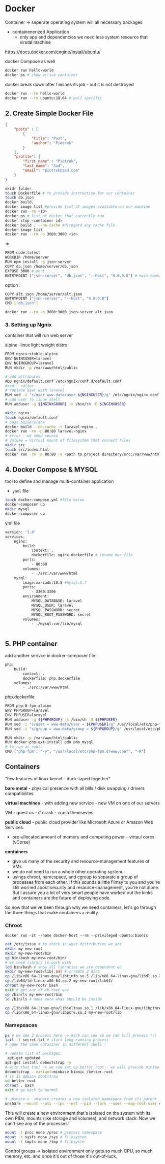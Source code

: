 # Docker

Container -> seperate operating system will all necessary packages 

- containenerized Application 
  - only app and dependencies we need less system resource that virutal machine

https://docs.docker.com/engine/install/ubuntu/

docker Compose as well

```bash
docker run hello-world 
docker ps # show active container 
```

docker break down after finishes its job - but it is not destroyed 

```bash
docker run --rm hello-world
docker run --rm ubuntu:18.04 # pull specific 
```

## 2. Create Simple Docker File 



```json
{
    "posts" : [
        {
            "title": "Post",
            "author": "Piotrek"
        }
    ],
    "profile": {
        "first_name" : "Piotrek",
        "last_name": "Sad",
        "email": "piotrek@sad.com"
    }
}
```



```bash
mkidr folder
touch Dockerfile # to provide instruction for our container 
touch db.json 
docker build.
docker image list #provide list of images available on our machine
docker run -rm <ID>
docker ps # list of docker that currently run 
docker stop <container id>
docker build . --no-cache #diregard any cache file 
docker image list
docker run --rm -p 3000:3000 <id>
```

 

=> 

```bash
FROM node:latest
WORKDIR /home/server
RUN npm install -g json-server
COPY db.json /home/server/db.json
EXPOSE 3000 # port 
ENTRYPOINT ["json-server", "db.json", "--host", "0.0.0.0"] # main command  "0.0.0.0" - port bridge docker and machine
```

option :

```bash
COPY alt.json /home/server/alt.json
ENTRYPOINT ["json-server", "--host", "0.0.0.0"]
CMD ["db.json"]
```

```bash
docker run --rm -p 3000:3000 json-server alt.json
```

### 3. Setting up Ngnix

container that will run web server 

alpine -linux light weight distro

```bash
FROM ngnix:stable-alpine
ENV NGINXUSER=laravel
ENV NGINXGROUP=laravel
RUN mkdir -p /var/www/html/public

# add attributes
ADD ngnix/default.conf /etc/ngnix/conf.d/default.conf
#sed - editor
# replace user with laravel
RUN sed -i "s/user www-data/user ${NGINXUSER}/g" /etc/ngnix/nginx.conf
# add user to linux shell
RUN adduser -g ${NGINXGROUP} -s /bin/sh -D ${NGINXUSER}
```

```bash
mkdir nginx
touch nginx/default.conf
# pass boilerplace
docker build --no-cache -t laravel-nginx . 
docker run -rm -p 80:80 laravel-nginx
# error - we need source 
# Volume = Virtual mount of filesystem that connect files 
mkdir src
touch src/index.html
docker run -rm -p 80:80 -v <path to project directory/src:/var/www/html/public> laravel-nginx
```

## 4. Docker Compose & MYSQL

tool to define and manage multi-container application 

- `yaml` file 

```bash
touch docker-compose.yml #file below
docker-composer up
mkdir mysql
docker-composer up
```

yml file 

```bash
version: '3.8'
services: 
	nginx:
		build:
			context: .
			dockerfile: nginx.dockerfile # rename our file
		ports:
        	- 80:80
        volumes:
        	- ./src:/var/www/html
	mysql:
		image:mariadb:10.5 #mysql:5.7
		ports:
			- 3360:3306
		environment:
        	MYSQL_DATABASE: laravel
        	MYSQL_USER: laravel
        	MYSQL_PASSWORD: secret
        	MYSQL_ROOT_PASSWORD: secret
        volumes:
        	- ./mysql:var/lib/mysql
        	
```

## 5. PHP container

add another serivce in docker-composer file 

```bash
php: 
	build:
		context: .
		dockerfile: php.dockerfile
	volumes:
		- ./src:/var/www/html
```

php.dockerfile

```bash
FROM php:8-fpm-alpine 
ENV PHPGROUP=laravel
ENV PHPUSER=laravel
RUN adduser -g ${PHPGROUP} -s /bin/sh -D ${PHPUSER}
RUN sed -i "s/user = www-data/user = ${PHPUSER}/g" /usr/local/etc/php-fpm.d/www.conf
RUN sed -i "s/group = www-data/group = ${PHPGROUP}/g" /usr/local/etc/php-fpm.d/www.conf

RUN mkdir -p /var/www/html/public
RUN docker-php-ext-install pdo pdo_mysql
# to run as root: 
CMD ["php-fpm". "-y", "/usr/local/etc/php-fpm.d/www.conf", "-R"] 
```

## Containers

"few features of linux kernel - duck-taped together"



**bare metal**  - physical presence with all bills  / disk swapping / drivers compatibilites

**virtual machines** - with adding new service - new VM on one of our servers

VM - guest os - if crash - crash themsevles 

**public cloud** - public cloud provider like Microsoft Azure or Amazon Web Services. 

- pre-allocated amount of memory and computing power - virtaul cores (vCorse)



**containers**

-  give us many of the security and resource-management features of VMs 
-  we do not need to run a whole other operating system. 
-  usings chroot, namespace, and cgroup to separate a group of  processes from each other. If this sounds a little flimsy to you and  you're still worried about security and resource-management, you're not  alone. But I assure you a lot of very smart people have worked out the  kinks and containers are the future of deploying code.

So now that we've been through why we need containers, let's go through the three things that make containers a reality.

### Chroot

`docker run -it --name docker-host --rm --privileged ubuntu:bionic`

```bash
cat /etc/issue # to check in what distribution we are
mkdir my-new-root
mkdir my-new-root/bin
cp bin/bash my-new-root/bin/
# we need library to work with 
ldd bin/bash # show all libraries we are dependent on
mkdir my-new-root/lib{,64} # crreate 2 dirs
cp /lib/x86_64-linux-gnu/libtinfo.so.5 /lib/x86_64-linux-gnu/libdl.so.2 /lib/x86_64-linux-gnu/libc.so.6 my-new-root/lib
cp /lib64/ld-linux-x86-64.so.2 my-new-root/lib64/
chroot my-new-root/ bash
exit # get out of ch-root env
cp /bin/ls my-new-root/bin 
ld /bin/ls # make sure what should be inside 

cp /lib/x86_64-linux-gnu/libselinux.so.1 /lib/x86_64-linux-gnu/libpthread.so.0 my-new-root/lib
cp /lib/x86_64-linux-gnu/libpcre.so.3 my-new-root/lib


```



### Namepsaces 

```bash
ps # we see 2 process here -> each can see so we can kill process !:)
tail -f secret.txt # start long running process 
# open the same cotaniner in different shell :

# update list of packages: 
 apt-get updated
apt-get install debootstrap -y
# with that tool -> we can set up better root - we will provide minimal installation 
debootstrap --variant=minbase bionic /better-root	
# it is debian bootstrap	
cd better-root
chroot . bash
exit # go back to normal

# unshare->  unshare creates a new isolated namespace from its parent
unshare --mount --uts --ipc --net --pid --fork --user --map-root-user chroot /better-root bash # this also chroot's for u
```

This will create a new environment that's isolated on the system with its own PIDs, mounts (like storage and volumes), and network stack. Now we can't see any of the processes!

```bash
mount -t proc none /proc # process namespace
mount -t sysfs none /sys # filesystem
mount -t tmpfs none /tmp # filesyste
```

Control groups -> isolated environment only gets so much CPU, so much memory, etc. and once it's out of those it's out-of-luck,

